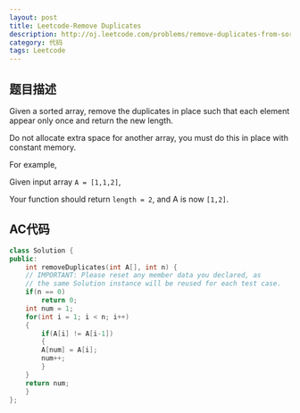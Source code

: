 ```yaml
---
layout: post
title: Leetcode-Remove Duplicates
description: http://oj.leetcode.com/problems/remove-duplicates-from-sorted-array/
category: 代码
tags: Leetcode
---
```

## 题目描述

Given a sorted array, remove the duplicates in place such that each element appear only once and return the new length.

Do not allocate extra space for another array, you must do this in place with constant memory.

For example,

Given input array `A = [1,1,2]`,

Your function should return `length = 2`, and A is now `[1,2]`.

## AC代码
```cpp
class Solution {
public:
	int removeDuplicates(int A[], int n) {
	// IMPORTANT: Please reset any member data you declared, as
	// the same Solution instance will be reused for each test case.
	if(n == 0)
		return 0;
	int num = 1;
	for(int i = 1; i < n; i++)
	{
		if(A[i] != A[i-1])
		{
		A[num] = A[i];
		num++;
		}
	}
	return num;
	}
};
```
